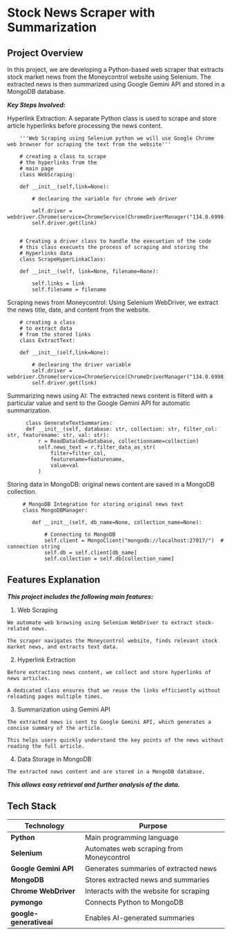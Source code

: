# Stock News Scraper with Summarization

## Project Overview

In this project, we are developing a Python-based web scraper that extracts stock market news from the Moneycontrol website using Selenium. The extracted news is then summarized using Google Gemini API and stored in a MongoDB database.

 ***Key Steps Involved:***

  Hyperlink Extraction: A separate Python class is used to scrape and store article hyperlinks before processing the news content.
  
        '''Web Scraping using Selenium python we will use Google Chrome web browser for scraping the text from the website'''

        # creating a class to scrape
        # the hyperlinks from the
        # main page
        class WebScraping:

        def __init__(self,link=None):
            
            # declearing the variable for chrome web driver
    
            self.driver = webdriver.Chrome(service=ChromeService(ChromeDriverManager("134.0.6998.178").install()))
            self.driver.get(link)

            
        # Creating a driver class to handle the execuetion of the code
        # this class execuets the process of scraping and storing the 
        # Hyperlinks data
        class ScrapeHyperLinkaClass:

        def __init__(self, link=None, filename=None):
    
            self.links = link
            self.filename = filename

    
   Scraping news from Moneycontrol: Using Selenium WebDriver, we extract the news title, date, and content from the website.

        # creating a class
        # to extract data
        # from the stored links
        class ExtractText:

        def __init__(self,link=None):
            
            # declearing the driver variable
            self.driver = webdriver.Chrome(service=ChromeService(ChromeDriverManager("134.0.6998.178").install()))
            self.driver.get(link)

  Summarizing news using AI: The extracted news content is filterd with a particular value and sent to the Google Gemini API for automatic summarization.

          class GenerateTextSummaries:
          def __init__(self, database: str, collection: str, filter_col: str, featurename: str, val: str):
              r = ReadData(db=database, collectionname=collection)
              self.news_text = r.filter_data_as_str(
                  filter=filter_col,
                  featurename=featurename,
                  value=val
              )

  Storing data in MongoDB: original news content are saved in a MongoDB collection.

         # MongoDB Integration for storing original news text
         class MongoDBManager:

            def __init__(self, db_name=None, collection_name=None):
        
                # Connecting to MongoDB
                self.client = MongoClient("mongodb://localhost:27017/")  # connection string
                self.db = self.client[db_name]
                self.collection = self.db[collection_name]

## Features Explanation

***This project includes the following main features:***

  1. Web Scraping
     
    We automate web browsing using Selenium WebDriver to extract stock-related news.
  
    The scraper navigates the Moneycontrol website, finds relevant stock market news, and extracts text data.
  
  2. Hyperlink Extraction
     
    Before extracting news content, we collect and store hyperlinks of news articles.
  
    A dedicated class ensures that we reuse the links efficiently without reloading pages multiple times.
  
  3. Summarization using Gemini API
     
    The extracted news is sent to Google Gemini API, which generates a concise summary of the article.
  
    This helps users quickly understand the key points of the news without reading the full article.
  
  4. Data Storage in MongoDB
     
    The extracted news content and are stored in a MongoDB database.

***This allows easy retrieval and further analysis of the data.***



## Tech Stack


| Technology          | Purpose                                      |
|---------------------|----------------------------------------------|
| **Python**         | Main programming language                   |
| **Selenium**       | Automates web scraping from Moneycontrol     |
| **Google Gemini API** | Generates summaries of extracted news   |
| **MongoDB**        | Stores extracted news and summaries         |
| **Chrome WebDriver** | Interacts with the website for scraping  |
| **pymongo**        | Connects Python to MongoDB                  |
| **google-generativeai** | Enables AI-generated summaries       |


        




    


